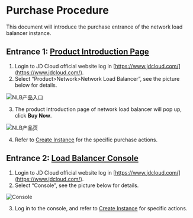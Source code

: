 # Purchase Procedure

This document will introduce the purchase entrance of the network load balancer instance.

## Entrance 1: [Product Introduction Page](https://www.jdcloud.com/en/products/load-balancer)
1. Login to JD Cloud official website log in [https://www.jdcloud.com/](https://www.jdcloud.com/).
2. Select “Product>Network>Network Load Balancer”, see the picture below for details.

 ![NLB产品入口](../../../../image/Networking/NLB/NLB-Menu.png)

3. The product introduction page of network load balancer will pop up, click **Buy Now**.

![NLB产品页](../../../../image/Networking/NLB/NLB-ProductEntrance.png)

4. Refer to [Create Instance](../Getting-Started/Create-Instance.md) for the specific purchase actions.

## Entrance 2: [Load Balancer Console](https://cns-console.jdcloud.com/host/loadBalance/list)

1. Login to JD Cloud official website log in [https://www.jdcloud.com/](https://www.jdcloud.com/).
2. Select “Console”, see the picture below for details.

![Console](../../../../image/Networking/NLB/console-buy.png)

3. Log in to the console, and refer to
[Create Instance](../Getting-Started/Create-Instance.md) for specific actions.
